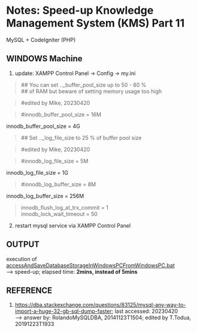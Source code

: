 # Notes: Speed-up Knowledge Management System (KMS) Part 11

MySQL + CodeIgniter (PHP)

## WINDOWS Machine

1) update: XAMPP Control Panel -> Config -> my.ini

> \## You can set .._buffer_pool_size up to 50 - 80 %<br/>
> \## of RAM but beware of setting memory usage too high

> #edited by Mike, 20230420

> #innodb_buffer_pool_size = 16M

innodb_buffer_pool_size = 4G

> \## Set .._log_file_size to 25 % of buffer pool size

> #edited by Mike, 20230420

> #innodb_log_file_size = 5M

innodb_log_file_size = 1G

> #innodb_log_buffer_size = 8M

innodb_log_buffer_size = 256M

> innodb_flush_log_at_trx_commit = 1<br/>
> innodb_lock_wait_timeout = 50

2) restart mysql service via XAMPP Control Panel

## OUTPUT

execution of [accessAndSaveDatabaseStorageInWindowsPCFromWindowsPC.bat](https://github.com/usbong/KMS/blob/master/Miscellaneous%20Commands/setOfCommandsToAutoTransferDatabaseStorageFromWindowsToWindowsServer/accessAndSaveDatabaseStorageInWindowsPCFromWindowsPC.bat)<br/>
--> speed-up; elapsed time: <b>2mins, instead of 5mins</b>

## REFERENCE

1) https://dba.stackexchange.com/questions/83125/mysql-any-way-to-import-a-huge-32-gb-sql-dump-faster; last accessed: 20230420<br/>
--> answer by: RolandoMySQLDBA, 20141123T1504; edited by T.Todua, 20191223T1933
